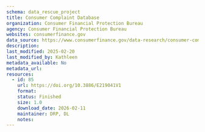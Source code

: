 ```yaml
---
schema: data_rescue_project 
title: Consumer Complaint Database
organization: Consumer Financial Protection Bureau
agency: Consumer Financial Protection Bureau
websites: consumerfinance.gov
data_source: https://www.consumerfinance.gov/data-research/consumer-complaints/
description: 
last_modified: 2025-02-20
last_modified_by: Kathleen
metadata_available: No
metadata_url: 
resources:
  - id: 85
    url: https://doi.org/10.3886/E219041V1
    format: 
    status: Finished
    size: 1.0
    download_date: 2026-02-11
    maintainer: DRP, DL
    notes: 
---
```

